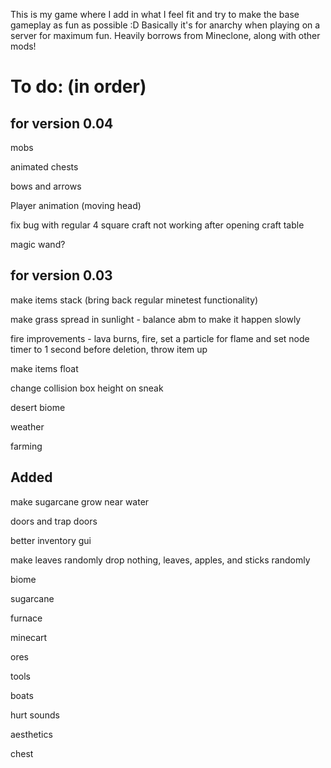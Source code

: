 This is my game where I add in what I feel fit and try to make the base gameplay as fun as possible :D
Basically it's for anarchy when playing on a server for maximum fun.
Heavily borrows from Mineclone, along with other mods!

# To do: (in order)

## for version 0.04

mobs

animated chests

bows and arrows

Player animation (moving head)

fix bug with regular 4 square craft not working after opening craft table

magic wand? 



## for version 0.03

make items stack (bring back regular minetest functionality)

make grass spread in sunlight - balance abm to make it happen slowly

fire improvements - lava burns, fire, set a particle for flame and set node timer to 1 second before deletion, throw  item up

make items float

change collision box height on sneak

desert biome

weather

farming









## Added

make sugarcane grow near water

doors and trap doors

better inventory gui

make leaves randomly drop nothing, leaves, apples, and sticks randomly

biome

sugarcane

furnace

minecart

ores

tools

boats

hurt sounds

aesthetics

chest
